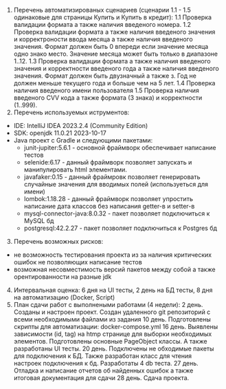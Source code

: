 1. Перечень автоматизированых сценариев (сценарии 1.1 - 1.5 одинаковые для страницы Купить и Купить в кредит):
1.1 Проверка валидации формата а также наличия введеного номера.
1.2 Проверка валидации формата а также наличия введеного значения и корректроности ввода месяца а также наличия введеного значения. Формат должен быть 0 впереди если значение месяца одно знако место. Значение месяца может быть только в диапазоне 1..12. 
1.3 Проверка валидации формата а также наличия введеного значения и корректности введеного года а также наличия введеного значения. Формат должен быть двузначный а также з. Год не должен меньше текущего года и больше чем на 5 лет. 
1.4 Проверка наличия введеного имени пользователя
1.5 Проверка наличия введеного CVV кода а также формата (3 знака) и корректности (1..999).
2. Перечень используемых иструментов:
- IDE: IntelliJ IDEA 2023.2.4 (Community Edition)
- SDK: openjdk 11.0.21 2023-10-17
- Java проект с Gradle и следующими пакетами:
  - junit-jupiter:5.6.1 - основной фраймворк обеспечивает написание тестов 
  - selenide:6.17 - данный фраймворк позволяет запускать и манипулировать html элементами.
  - javafaker:0.15 - данный фраймровк позволяет генерировать случайные значения для вводимых полей (используеться для имени)
  - lombok:1.18.28 - данный фраймворк позволяет упростить написание дата классов без написания getter-в и setter-в 
  - mysql-connector-java:8.0.32 - пакет позволяет подключиться к MySQL бд 
  - postgresql:42.2.27  - пакет позволяет подключиться к Postgres бд
3. Перечень возможных рисков:
- не возможность тестирования проекта из за наличия критических ошибок не позволяющих написание тестов
- возможная несовместимость версий пакетов между собой а также орентированности на разные jdk
4. Интервальная оценка: 6 дня на UI тесты, 2 день на БД тесты, 8 дня на автоматизацию (Docker, Script)
5. План сдачи работ с выполнеными работами (4 недели):
   2 день. Созданы и настроен проект. Создан удаленного git репозиторий с всеми необходимыми файлами из задания
   10 день. Подготовлены скрипты для автоматизации: docker-compose.yml
   16 день. Выявлены зависимости (id, tag) на htmp странице для выборки необходимых элементов. Подготовлены основные PageObjeсt классы. А также разработаны UI тесты.
   20 день. Подключены не обходимые пакеты для подключения к БД. Также разработан класс для чтения настроек подключения к бд. Разработаты 4 db теста.
   27 день. Отладка и написание отчетов об найденных ошибок а также итоговая документация для сдачи
   28 день. Сдача проекта.     